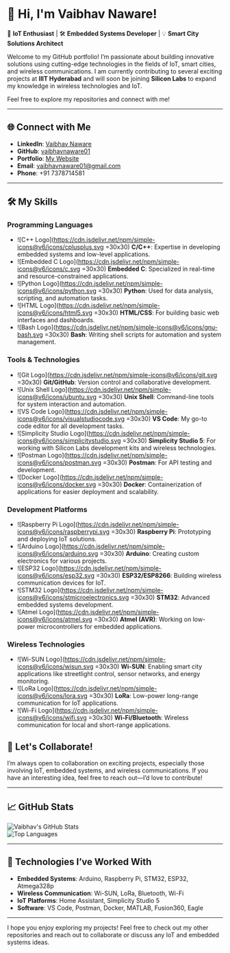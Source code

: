 # 👋 Hi, I'm Vaibhav Naware!

🚀 **IoT Enthusiast** | 🛠 **Embedded Systems Developer** | 💡 **Smart City Solutions Architect**  

Welcome to my GitHub portfolio! I’m passionate about building innovative solutions using cutting-edge technologies in the fields of IoT, smart cities, and wireless communications. I am currently contributing to several exciting projects at **IIIT Hyderabad** and will soon be joining **Silicon Labs** to expand my knowledge in wireless technologies and IoT.  

Feel free to explore my repositories and connect with me!

---

## 🌐 Connect with Me  

- **LinkedIn**: [Vaibhav Naware](https://www.linkedin.com/in/vaibhav-naware)  
- **GitHub**: [vaibhavnaware01](https://github.com/vaibhavnaware01)  
- **Portfolio**: [My Website](https://github.com/vaibhavnaware01/Portfolio)  
- **Email**: vaibhavnaware01@gmail.com  
- **Phone**: +91 7378714581  

---

## 🛠️ My Skills

### **Programming Languages**  
- ![C++ Logo](https://cdn.jsdelivr.net/npm/simple-icons@v6/icons/cplusplus.svg =30x30) **C/C++**: Expertise in developing embedded systems and low-level applications.  
- ![Embedded C Logo](https://cdn.jsdelivr.net/npm/simple-icons@v6/icons/c.svg =30x30) **Embedded C**: Specialized in real-time and resource-constrained applications.  
- ![Python Logo](https://cdn.jsdelivr.net/npm/simple-icons@v6/icons/python.svg =30x30) **Python**: Used for data analysis, scripting, and automation tasks.  
- ![HTML Logo](https://cdn.jsdelivr.net/npm/simple-icons@v6/icons/html5.svg =30x30) **HTML/CSS**: For building basic web interfaces and dashboards.  
- ![Bash Logo](https://cdn.jsdelivr.net/npm/simple-icons@v6/icons/gnu-bash.svg =30x30) **Bash**: Writing shell scripts for automation and system management.  

### **Tools & Technologies**  
- ![Git Logo](https://cdn.jsdelivr.net/npm/simple-icons@v6/icons/git.svg =30x30) **Git/GitHub**: Version control and collaborative development.  
- ![Unix Shell Logo](https://cdn.jsdelivr.net/npm/simple-icons@v6/icons/ubuntu.svg =30x30) **Unix Shell**: Command-line tools for system interaction and automation.  
- ![VS Code Logo](https://cdn.jsdelivr.net/npm/simple-icons@v6/icons/visualstudiocode.svg =30x30) **VS Code**: My go-to code editor for all development tasks.  
- ![Simplicity Studio Logo](https://cdn.jsdelivr.net/npm/simple-icons@v6/icons/simplicitystudio.svg =30x30) **Simplicity Studio 5**: For working with Silicon Labs development kits and wireless technologies.  
- ![Postman Logo](https://cdn.jsdelivr.net/npm/simple-icons@v6/icons/postman.svg =30x30) **Postman**: For API testing and development.  
- ![Docker Logo](https://cdn.jsdelivr.net/npm/simple-icons@v6/icons/docker.svg =30x30) **Docker**: Containerization of applications for easier deployment and scalability.  

### **Development Platforms**  
- ![Raspberry Pi Logo](https://cdn.jsdelivr.net/npm/simple-icons@v6/icons/raspberrypi.svg =30x30) **Raspberry Pi**: Prototyping and deploying IoT solutions.  
- ![Arduino Logo](https://cdn.jsdelivr.net/npm/simple-icons@v6/icons/arduino.svg =30x30) **Arduino**: Creating custom electronics for various projects.  
- ![ESP32 Logo](https://cdn.jsdelivr.net/npm/simple-icons@v6/icons/esp32.svg =30x30) **ESP32/ESP8266**: Building wireless communication devices for IoT.  
- ![STM32 Logo](https://cdn.jsdelivr.net/npm/simple-icons@v6/icons/stmicroelectronics.svg =30x30) **STM32**: Advanced embedded systems development.  
- ![Atmel Logo](https://cdn.jsdelivr.net/npm/simple-icons@v6/icons/atmel.svg =30x30) **Atmel (AVR)**: Working on low-power microcontrollers for embedded applications.  

### **Wireless Technologies**  
- ![Wi-SUN Logo](https://cdn.jsdelivr.net/npm/simple-icons@v6/icons/wisun.svg =30x30) **Wi-SUN**: Enabling smart city applications like streetlight control, sensor networks, and energy monitoring.  
- ![LoRa Logo](https://cdn.jsdelivr.net/npm/simple-icons@v6/icons/lora.svg =30x30) **LoRa**: Low-power long-range communication for IoT applications.  
- ![Wi-Fi Logo](https://cdn.jsdelivr.net/npm/simple-icons@v6/icons/wifi.svg =30x30) **Wi-Fi/Bluetooth**: Wireless communication for local and short-range applications.  


## 🤝 Let's Collaborate!

I’m always open to collaboration on exciting projects, especially those involving IoT, embedded systems, and wireless communications. If you have an interesting idea, feel free to reach out—I’d love to contribute!

---

## 📈 GitHub Stats

![Vaibhav's GitHub Stats](https://github-readme-stats.vercel.app/api?username=vaibhavnaware01&show_icons=true&theme=radical)  
![Top Languages](https://github-readme-stats.vercel.app/api/top-langs/?username=vaibhavnaware01&layout=compact&theme=radical)  

---

## 📢 Technologies I’ve Worked With

- **Embedded Systems**: Arduino, Raspberry Pi, STM32, ESP32, Atmega328p  
- **Wireless Communication**: Wi-SUN, LoRa, Bluetooth, Wi-Fi  
- **IoT Platforms**: Home Assistant, Simplicity Studio 5  
- **Software**: VS Code, Postman, Docker, MATLAB, Fusion360, Eagle  

---

I hope you enjoy exploring my projects! Feel free to check out my other repositories and reach out to collaborate or discuss any IoT and embedded systems ideas.
